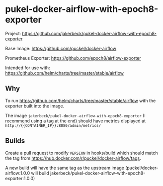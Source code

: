 # pukel-docker-airflow-with-epoch8-exporter
Project: https://github.com/jakerbeck/pukel-docker-airflow-with-epoch8-exporter

Base Image: https://github.com/puckel/docker-airflow

Prometheus Exporter: https://github.com/epoch8/airflow-exporter

Intended for use with: https://github.com/helm/charts/tree/master/stable/airflow

## Why
To run https://github.com/helm/charts/tree/master/stable/airflow with the exporter built into the image.

The image `jakerbeck/pukel-docker-airflow-with-epoch8-exporter` (I recommend using a tag at the end) should have metrics displayed at  `http://{{CONTAINER_IP}}:8080/admin/metrics/`

## Builds
Create a pull request to modify `VERSION` in hooks/build which should match the tag from https://hub.docker.com/r/puckel/docker-airflow/tags.

A new build will have the same tag as the upstream image (puckel/docker-airflow:1.0.0 will build jakerbeck/pukel-docker-airflow-with-epoch8-exporter:1.0.0)
